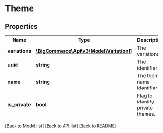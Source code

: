 # Theme

## Properties
Name | Type | Description | Notes
------------ | ------------- | ------------- | -------------
**variations** | [**\BigCommerce\Api\v3\Model\Variation[]**](Variation.md) | The variations. | [optional] 
**uuid** | **string** | The identifier. | [optional] 
**name** | **string** | The theme name identifier. | [optional] 
**is_private** | **bool** | Flag to identify private themes. | [optional] 

[[Back to Model list]](../README.md#documentation-for-models) [[Back to API list]](../README.md#documentation-for-api-endpoints) [[Back to README]](../README.md)


